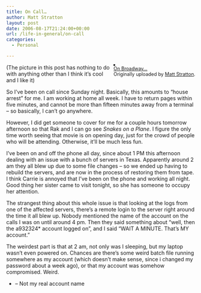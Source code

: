 ```yaml
---
title: On Call…
author: Matt Stratton
layout: post
date: 2006-08-17T21:24:00+00:00
url: /life-in-general/on-call
categories:
  - Personal

---
```

<div style="float:right;margin-left:10px;margin-bottom:10px;">
  <a href="http://www.flickr.com/photos/mugsy/108942988/" title="photo sharing"><img src="http://static.flickr.com/24/108942988_439bd67485_m.jpg" alt="" style="border:solid 2px #000000;" /></a> <br /> <span style="font-size:.9em;margin-top:0;"> <a href="http://www.flickr.com/photos/mugsy/108942988/">On Broadway&#8230;</a> <br /> Originally uploaded by <a href="http://www.flickr.com/people/mugsy/">Matt Stratton</a>. </span>
</div>

(The picture in this post has nothing to do with anything other than I think it&#8217;s cool and I like it)

So I&#8217;ve been on call since Sunday night. Basically, this amounts to &#8220;house arrest&#8221; for me. I am working at home all week. I have to return pages within five minutes, and cannot be more than fifteen minutes away from a terminal &#8211; so basically, I can&#8217;t go anywhere.

However, I did get someone to cover for me for a couple hours tomorrow afternoon so that Rak and I can go see _Snakes on a Plane_. I figure the only time worth seeing that movie is on opening day, just for the crowd of people who will be attending. Otherwise, it&#8217;ll be much less fun.

I&#8217;ve been on and off the phone all day, since about 1 PM this afternoon dealing with an issue with a bunch of servers in Texas. Apparently around 2 am they all blew up due to some file changes &#8211; so we ended up having to rebuild the servers, and are now in the process of restoring them from tape. I think Carrie is annoyed that I&#8217;ve been on the phone and working all night. Good thing her sister came to visit tonight, so she has someone to occupy her attention.

The strangest thing about this whole issue is that looking at the logs from one of the affected servers, there&#8217;s a remote login to the server right around the time it all blew up. Nobody mentioned the name of the account on the calls I was on until around 4 pm. Then they said something about &#8220;well, then the a932324* account logged on&#8221;, and I said &#8220;WAIT A MINUTE. That&#8217;s MY account.&#8221;

The weirdest part is that at 2 am, not only was I sleeping, but my laptop wasn&#8217;t even powered on. Chances are there&#8217;s some weird batch file running somewhere as my account (which doesn&#8217;t make sense, since i changed my password about a week ago), or that my account was somehow compromised. Weird.

* &#8211; Not my real account name